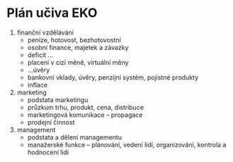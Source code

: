 # Plán učiva EKO
1. finanční vzdělávání
	- peníze, hotovost, bezhotovostní
	- osobní finance, majetek a závazky
	- deficit ...
	- placení v cizí měně, virtuální měny
	- ...úvěry
	- bankovní vklady, úvěry, penzijní systém, pojistné produkty
	- inflace
2. marketing
	- podstata marketingu
	- průzkum trhu, produkt, cena, distribuce
	- marketingová komunikace – propagace
	- prodejní činnost
3. management
	- podstata a dělení managementu
	- manažerské funkce – plánování, vedení lidí, organizování, kontrola a hodnocení lidí